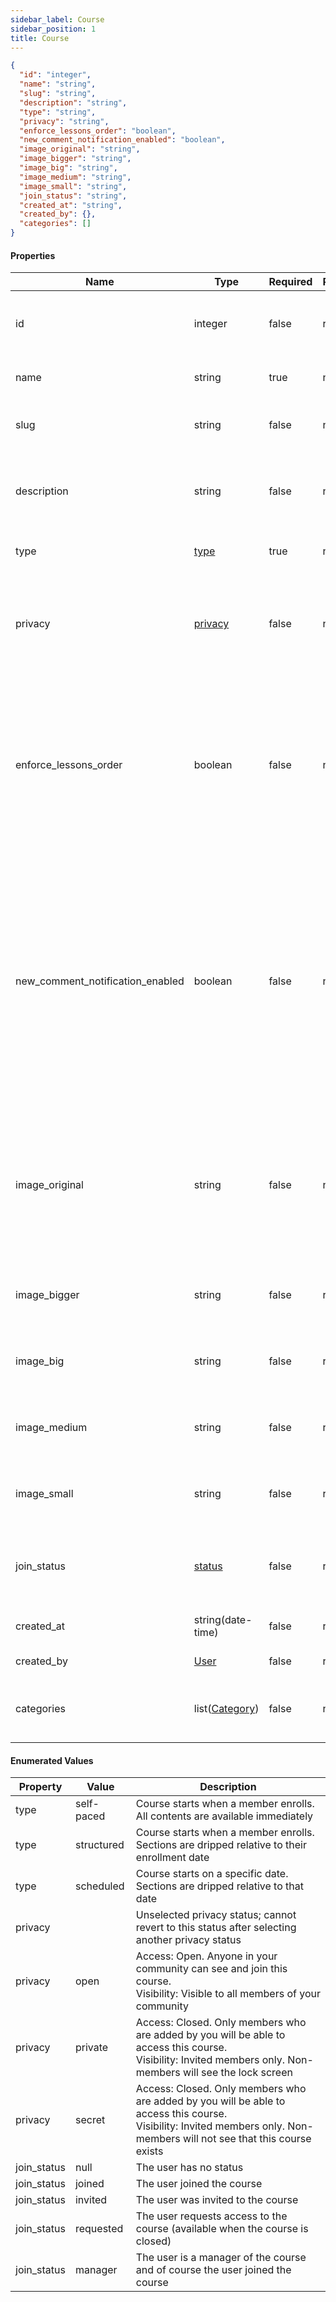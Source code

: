 ```yaml
---
sidebar_label: Course
sidebar_position: 1
title: Course
---
```


```json
{
  "id": "integer",
  "name": "string",
  "slug": "string",
  "description": "string",
  "type": "string",
  "privacy": "string",
  "enforce_lessons_order": "boolean",
  "new_comment_notification_enabled": "boolean",
  "image_original": "string",
  "image_bigger": "string",
  "image_big": "string",
  "image_medium": "string",
  "image_small": "string",
  "join_status": "string",
  "created_at": "string",
  "created_by": {},
  "categories": []
}

```

#### Properties

| Name                             | Type                                                              | Required | Restrictions | Description                                                                                                                                                                          |
|----------------------------------|-------------------------------------------------------------------|----------|--------------|--------------------------------------------------------------------------------------------------------------------------------------------------------------------------------------|
| id                               | integer                                                           | false    | read-only    | Unique integer value identifying this course                                                                                                                                         |                                                                         |
| name                             | string                                                            | true     | none         | Unique name of the course                                                                                                                                                            |
| slug                             | string                                                            | false    | none         | Unique slug identifying this course in a URL                                                                                                                                         |
| description                      | string                                                            | false    | none         | The course description (default value: empty string)                                                                                                                                 |
| type                             | [type](/docs/apireference/v2/schemas/course#enumerated-values)    | true     | none         | Enum to define the course type                                                                                                                                                       |
| privacy                          | [privacy](/docs/apireference/v2/schemas/course#enumerated-values) | false    | none         | Enum to define the course privacy (default value: empty string)                                                                                                                      |
| enforce_lessons_order            | boolean                                                           | false    | none         | Lesson order enforcement (default: false).<br/>Your members will have to complete each lesson in order before moving onto the next one                                               |
| new_comment_notification_enabled | boolean                                                           | false    | none         | Notify course admins about new lesson comments (default: true).<br/>If enabled, admins and moderators will receive a new comment notification anytime members leave a lesson comment |
| image_original                   | string                                                            | false    | none         | The course profile image uploaded during course creation. Only for [Create Course](/docs/apireference/v2/course/create_a_course) request body                                        |
| image_bigger                     | string                                                            | false    | read-only    | Squared image - auto generated bigger size                                                                                                                                           |
| image_big                        | string                                                            | false    | read-only    | Squared image - auto generated big size                                                                                                                                              |
| image_medium                     | string                                                            | false    | read-only    | Squared image - auto generated medium size                                                                                                                                           |
| image_small                      | string                                                            | false    | read-only    | Squared image - auto generated small size                                                                                                                                            |
| join_status                      | [status](/docs/apireference/v2/schemas/course#enumerated-values)  | false    | read-only    | Enum to define the course subscription status of the current user                                                                                                                    |
| created_at                       | string(date-time)                                                 | false    | read-only    | Datetime of course creation                                                                                                                                                          |
| created_by                       | [User](/docs/apireference/v2/schemas/user)                        | false    | read-only    | The course creator                                                                                                                                                                   |
| categories                       | list([Category](/docs/apireference/v2/schemas/category))          | false    | none         | The categories associated to the course                                                                                                                                              |

#### Enumerated Values

| Property    | Value      | Description                                                                                                                                                                  |
|-------------|------------|------------------------------------------------------------------------------------------------------------------------------------------------------------------------------|
| type        | self-paced | Course starts when a member enrolls. All contents are available immediately                                                                                                  |
| type        | structured | Course starts when a member enrolls. Sections are dripped relative to their enrollment date                                                                                  |
| type        | scheduled  | Course starts on a specific date. Sections are dripped relative to that date                                                                                                 |
| privacy     |            | Unselected privacy status; cannot revert to this status after selecting another privacy status                                                                               |
| privacy     | open       | Access: Open. Anyone in your community can see and join this course.<br/>Visibility: Visible to all members of your community                                                |
| privacy     | private    | Access: Closed. Only members who are added by you will be able to access this course.<br/>Visibility: Invited members only. Non-members will see the lock screen             |
| privacy     | secret     | Access: Closed. Only members who are added by you will be able to access this course.<br/>Visibility: Invited members only. Non-members will not see that this course exists |
| join_status | null       | The user has no status                                                                                                                                                       |
| join_status | joined     | The user joined the course                                                                                                                                                   |
| join_status | invited    | The user was invited to the course                                                                                                                                           |
| join_status | requested  | The user requests access to the course (available when the course is closed)                                                                                                 |
| join_status | manager    | The user is a manager of the course and of course the user joined the course                                                                                                 |
